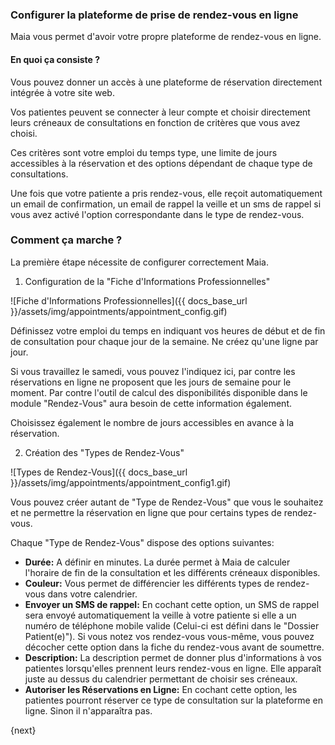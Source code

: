 ### Configurer la plateforme de prise de rendez-vous en ligne

Maia vous permet d'avoir votre propre plateforme de rendez-vous en ligne.


#### En quoi ça consiste ?

Vous pouvez donner un accès à une plateforme de réservation directement intégrée à votre site web.

Vos patientes peuvent se connecter à leur compte et choisir directement leurs créneaux de consultations en fonction de critères que vous avez choisi.

Ces critères sont votre emploi du temps type, une limite de jours accessibles à la réservation et des options dépendant de chaque type de consultations.

Une fois que votre patiente a pris rendez-vous, elle reçoit automatiquement un email de confirmation, un email de rappel la veille et un sms de rappel si vous avez activé l'option correspondante dans le type de rendez-vous.


### Comment ça marche ?

La première étape nécessite de configurer correctement Maia.

1. Configuration de la "Fiche d'Informations Professionnelles"

![Fiche d'Informations Professionnelles]({{ docs_base_url }}/assets/img/appointments/appointment_config.gif)

Définissez votre emploi du temps en indiquant vos heures de début et de fin de consultation pour chaque jour de la semaine.
Ne créez qu'une ligne par jour.

Si vous travaillez le samedi, vous pouvez l'indiquez ici, par contre les réservations en ligne ne proposent que les jours de semaine pour le moment.
Par contre l'outil de calcul des disponibilités disponible dans le module "Rendez-Vous" aura besoin de cette information également.

Choisissez également le nombre de jours accessibles en avance à la réservation.


2. Création des "Types de Rendez-Vous"

![Types de Rendez-Vous]({{ docs_base_url }}/assets/img/appointments/appointment_config1.gif)

Vous pouvez créer autant de "Type de Rendez-Vous" que vous le souhaitez et ne permettre la réservation en ligne que pour certains types de rendez-vous.

Chaque "Type de Rendez-Vous" dispose des options suivantes:

- **Durée:** A définir en minutes. La durée permet à Maia de calculer l'horaire de fin de la consultation et les différents créneaux disponibles.
- **Couleur:** Vous permet de différencier les différents types de rendez-vous dans votre calendrier.
- **Envoyer un SMS de rappel:** En cochant cette option, un SMS de rappel sera envoyé automatiquement la veille à votre patiente si elle a un numéro de téléphone mobile valide (Celui-ci est défini dans le "Dossier Patient(e)").
Si vous notez vos rendez-vous vous-même, vous pouvez décocher cette option dans la fiche du rendez-vous avant de soumettre.
- **Description:** La description permet de donner plus d'informations à vos patientes lorsqu'elles prennent leurs rendez-vous en ligne. Elle apparaît juste au dessus du calendrier permettant de choisir ses créneaux.
- **Autoriser les Réservations en Ligne:** En cochant cette option, les patientes pourront réserver ce type de consultation sur la plateforme en ligne. Sinon il n'apparaîtra pas.


{next}
